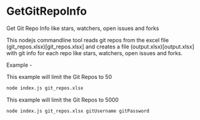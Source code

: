 # GetGitRepoInfo
Get Git Repo Info like stars, watchers, open issues and forks

This nodejs commandline tool reads git repos from the excel file (git_repos.xlsx)[git_repos.xlsx] and creates a file (output.xlsx)[output.xlsx] with git info for each repo like stars, watchers, open issues and forks.

Example -

This example will limit the Git Repos to 50
```sh
node index.js git_repos.xlsx
```

This example will limit the Git Repos to 5000
```sh
node index.js git_repos.xlsx gitUsername gitPassword
```
